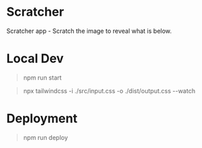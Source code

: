 # Scratcher
Scratcher app - Scratch the image to reveal what is below.

# Local Dev
> npm run start

> npx tailwindcss -i ./src/input.css -o ./dist/output.css --watch

# Deployment
> npm run deploy
